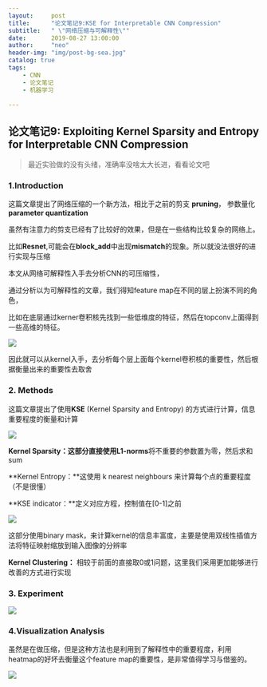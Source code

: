```yaml
---
layout:     post
title:      "论文笔记9:KSE for Interpretable CNN Compression"
subtitle:   " \"网络压缩与可解释性\""
date:       2019-08-27 13:00:00
author:     "neo"
header-img: "img/post-bg-sea.jpg"
catalog: true
tags:
    - CNN
    - 论文笔记
    - 机器学习

---
```


## 论文笔记9: Exploiting Kernel Sparsity and Entropy for Interpretable CNN Compression

>  最近实验做的没有头绪，准确率没啥太大长进，看看论文吧

### 1.Introduction

这篇文章提出了网络压缩的一个新方法，相比于之前的剪支 **pruning**， 参数量化 **parameter quantization**

虽然有注意力的剪支已经有了比较好的效果，但是在一些结构比较复杂的网络上。

比如**Resnet**,可能会在**block_add**中出现**mismatch**的现象。所以就没法很好的进行实现与压缩

本文从网络可解释性入手去分析CNN的可压缩性，

通过分析以为可解释性的文章，我们得知feature map在不同的层上扮演不同的角色，

比如在底层通过kerner卷积核先找到一些低维度的特征，然后在topconv上面得到一些高维的特征。

![](https://jackyanghc-picture.oss-cn-beijing.aliyuncs.com/20190829143432.png)

因此就可以从kernel入手，去分析每个层上面每个kernel卷积核的重要性，然后根据衡量出来的重要性去取舍

### 2. Methods

这篇文章提出了使用**KSE** (Kernel Sparsity and Entropy) 的方式进行计算，信息重要程度的衡量和计算

![](https://jackyanghc-picture.oss-cn-beijing.aliyuncs.com/20190829143903.png)

**Kernel Sparsity：**这部分直接使用**L1-norms**将不重要的参数置为零，然后求和sum

**Kernel Entropy：**这使用 k nearest neighbours 来计算每个点的重要程度（不是很懂）

**KSE indicator：**定义对应方程，控制值在[0-1]之前

![](https://jackyanghc-picture.oss-cn-beijing.aliyuncs.com/20190829145547.png)

这部分使用binary mask，来计算kernel的信息丰富度，主要是使用双线性插值方法将特征映射缩放到输入图像的分辨率

 **Kernel Clustering：** 相较于前面的直接取0或1问题，这里我们采用更加能够进行改善的方式进行实现

### 3. Experiment

![](https://jackyanghc-picture.oss-cn-beijing.aliyuncs.com/20190829145940.png)

### 4.Visualization Analysis

虽然是在做压缩，但是这种方法也是利用到了解释性中的重要程度，利用heatmap的好坏去衡量这个feature map的重要性，是非常值得学习与借鉴的。

![](https://jackyanghc-picture.oss-cn-beijing.aliyuncs.com/20190829150254.png)